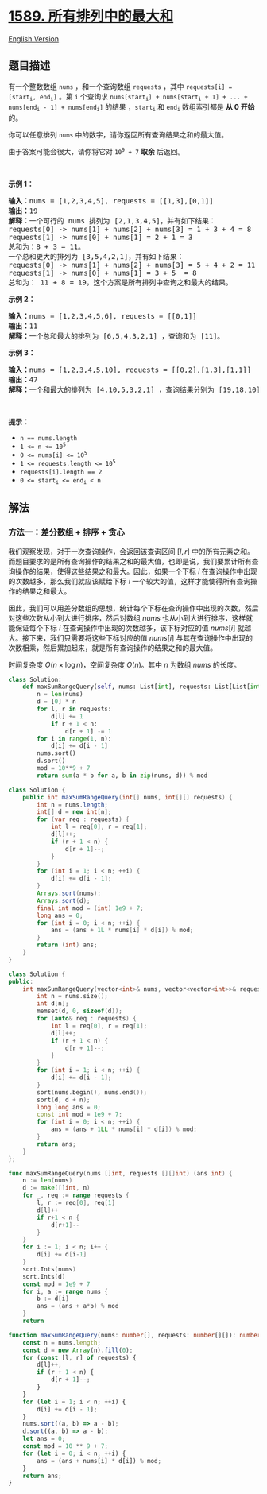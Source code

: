 # [1589. 所有排列中的最大和](https://leetcode.cn/problems/maximum-sum-obtained-of-any-permutation)

[English Version](/solution/1500-1599/1589.Maximum%20Sum%20Obtained%20of%20Any%20Permutation/README_EN.md)

<!-- tags:贪心,数组,前缀和,排序 -->

<!-- difficulty:中等 -->

## 题目描述

<!-- 这里写题目描述 -->

<p>有一个整数数组&nbsp;<code>nums</code>&nbsp;，和一个查询数组&nbsp;<code>requests</code>&nbsp;，其中&nbsp;<code>requests[i] = [start<sub>i</sub>, end<sub>i</sub>]</code>&nbsp;。第&nbsp;<code>i</code>&nbsp;个查询求&nbsp;<code>nums[start<sub>i</sub>] + nums[start<sub>i</sub> + 1] + ... + nums[end<sub>i</sub> - 1] + nums[end<sub>i</sub>]</code>&nbsp;的结果&nbsp;，<code>start<sub>i</sub></code> 和&nbsp;<code>end<sub>i</sub></code>&nbsp;数组索引都是 <strong>从 0 开始</strong> 的。</p>

<p>你可以任意排列 <code>nums</code>&nbsp;中的数字，请你返回所有查询结果之和的最大值。</p>

<p>由于答案可能会很大，请你将它对&nbsp;<code>10<sup>9</sup> + 7</code>&nbsp;<strong>取余</strong>&nbsp;后返回。</p>

<p>&nbsp;</p>

<p><strong>示例 1：</strong></p>

<pre><strong>输入：</strong>nums = [1,2,3,4,5], requests = [[1,3],[0,1]]
<strong>输出：</strong>19
<strong>解释：</strong>一个可行的 nums 排列为 [2,1,3,4,5]，并有如下结果：
requests[0] -&gt; nums[1] + nums[2] + nums[3] = 1 + 3 + 4 = 8
requests[1] -&gt; nums[0] + nums[1] = 2 + 1 = 3
总和为：8 + 3 = 11。
一个总和更大的排列为 [3,5,4,2,1]，并有如下结果：
requests[0] -&gt; nums[1] + nums[2] + nums[3] = 5 + 4 + 2 = 11
requests[1] -&gt; nums[0] + nums[1] = 3 + 5  = 8
总和为： 11 + 8 = 19，这个方案是所有排列中查询之和最大的结果。
</pre>

<p><strong>示例 2：</strong></p>

<pre><strong>输入：</strong>nums = [1,2,3,4,5,6], requests = [[0,1]]
<strong>输出：</strong>11
<strong>解释：</strong>一个总和最大的排列为 [6,5,4,3,2,1] ，查询和为 [11]。</pre>

<p><strong>示例 3：</strong></p>

<pre><strong>输入：</strong>nums = [1,2,3,4,5,10], requests = [[0,2],[1,3],[1,1]]
<strong>输出：</strong>47
<strong>解释：</strong>一个和最大的排列为 [4,10,5,3,2,1] ，查询结果分别为 [19,18,10]。</pre>

<p>&nbsp;</p>

<p><strong>提示：</strong></p>

<ul>
	<li><code>n == nums.length</code></li>
	<li><code>1 &lt;= n &lt;= 10<sup>5</sup></code></li>
	<li><code>0 &lt;= nums[i]&nbsp;&lt;= 10<sup>5</sup></code></li>
	<li><code>1 &lt;= requests.length &lt;=&nbsp;10<sup>5</sup></code></li>
	<li><code>requests[i].length == 2</code></li>
	<li><code>0 &lt;= start<sub>i</sub>&nbsp;&lt;= end<sub>i</sub>&nbsp;&lt;&nbsp;n</code></li>
</ul>

## 解法

### 方法一：差分数组 + 排序 + 贪心

我们观察发现，对于一次查询操作，会返回该查询区间 $[l, r]$ 中的所有元素之和。而题目要求的是所有查询操作的结果之和的最大值，也即是说，我们要累计所有查询操作的结果，使得这些结果之和最大。因此，如果一个下标 $i$ 在查询操作中出现的次数越多，那么我们就应该赋给下标 $i$ 一个较大的值，这样才能使得所有查询操作的结果之和最大。

因此，我们可以用差分数组的思想，统计每个下标在查询操作中出现的次数，然后对这些次数从小到大进行排序，然后对数组 $nums$ 也从小到大进行排序，这样就能保证每个下标 $i$ 在查询操作中出现的次数越多，该下标对应的值 $nums[i]$ 就越大。接下来，我们只需要将这些下标对应的值 $nums[i]$ 与其在查询操作中出现的次数相乘，然后累加起来，就是所有查询操作的结果之和的最大值。

时间复杂度 $O(n \times \log n)$，空间复杂度 $O(n)$。其中 $n$ 为数组 $nums$ 的长度。

<!-- tabs:start -->

```python
class Solution:
    def maxSumRangeQuery(self, nums: List[int], requests: List[List[int]]) -> int:
        n = len(nums)
        d = [0] * n
        for l, r in requests:
            d[l] += 1
            if r + 1 < n:
                d[r + 1] -= 1
        for i in range(1, n):
            d[i] += d[i - 1]
        nums.sort()
        d.sort()
        mod = 10**9 + 7
        return sum(a * b for a, b in zip(nums, d)) % mod
```

```java
class Solution {
    public int maxSumRangeQuery(int[] nums, int[][] requests) {
        int n = nums.length;
        int[] d = new int[n];
        for (var req : requests) {
            int l = req[0], r = req[1];
            d[l]++;
            if (r + 1 < n) {
                d[r + 1]--;
            }
        }
        for (int i = 1; i < n; ++i) {
            d[i] += d[i - 1];
        }
        Arrays.sort(nums);
        Arrays.sort(d);
        final int mod = (int) 1e9 + 7;
        long ans = 0;
        for (int i = 0; i < n; ++i) {
            ans = (ans + 1L * nums[i] * d[i]) % mod;
        }
        return (int) ans;
    }
}
```

```cpp
class Solution {
public:
    int maxSumRangeQuery(vector<int>& nums, vector<vector<int>>& requests) {
        int n = nums.size();
        int d[n];
        memset(d, 0, sizeof(d));
        for (auto& req : requests) {
            int l = req[0], r = req[1];
            d[l]++;
            if (r + 1 < n) {
                d[r + 1]--;
            }
        }
        for (int i = 1; i < n; ++i) {
            d[i] += d[i - 1];
        }
        sort(nums.begin(), nums.end());
        sort(d, d + n);
        long long ans = 0;
        const int mod = 1e9 + 7;
        for (int i = 0; i < n; ++i) {
            ans = (ans + 1LL * nums[i] * d[i]) % mod;
        }
        return ans;
    }
};
```

```go
func maxSumRangeQuery(nums []int, requests [][]int) (ans int) {
	n := len(nums)
	d := make([]int, n)
	for _, req := range requests {
		l, r := req[0], req[1]
		d[l]++
		if r+1 < n {
			d[r+1]--
		}
	}
	for i := 1; i < n; i++ {
		d[i] += d[i-1]
	}
	sort.Ints(nums)
	sort.Ints(d)
	const mod = 1e9 + 7
	for i, a := range nums {
		b := d[i]
		ans = (ans + a*b) % mod
	}
	return
```

```ts
function maxSumRangeQuery(nums: number[], requests: number[][]): number {
    const n = nums.length;
    const d = new Array(n).fill(0);
    for (const [l, r] of requests) {
        d[l]++;
        if (r + 1 < n) {
            d[r + 1]--;
        }
    }
    for (let i = 1; i < n; ++i) {
        d[i] += d[i - 1];
    }
    nums.sort((a, b) => a - b);
    d.sort((a, b) => a - b);
    let ans = 0;
    const mod = 10 ** 9 + 7;
    for (let i = 0; i < n; ++i) {
        ans = (ans + nums[i] * d[i]) % mod;
    }
    return ans;
}
```

<!-- tabs:end -->

<!-- end -->

